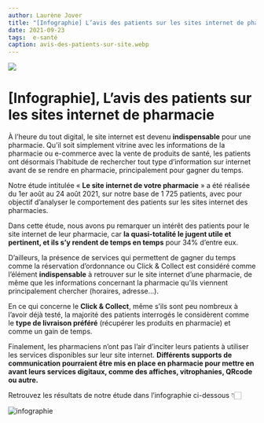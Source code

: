 ```yaml
---
author: Laurène Jover
title: "[Infographie] L’avis des patients sur les sites internet de pharmacie"
date: 2021-09-23
tags:  e-santé
caption: avis-des-patients-sur-site.webp
---
```

![](/%ARTICLE_URL%/avis-des-patients-sur-site.webp)
# [Infographie], L’avis des patients sur les sites internet de pharmacie

À l’heure du tout digital, le site internet est devenu **indispensable** pour une pharmacie. Qu’il soit simplement vitrine avec les informations de la pharmacie ou e-commerce avec la vente de produits de santé, les patients ont désormais l’habitude de rechercher tout type d’information sur internet avant de se rendre en pharmacie, principalement pour gagner du temps.

Notre étude intitulée « **Le site internet de votre pharmacie** » a été réalisée du 1er août au 24 août 2021, sur notre base de 1 725 patients, avec pour objectif d’analyser le comportement des patients sur les sites internet des pharmacies.

Dans cette étude, nous avons pu remarquer un intérêt des patients pour le site internet de leur pharmacie, car **la quasi-totalité le jugent utile et pertinent, et ils s’y rendent de temps en temps** pour 34% d’entre eux.

D’ailleurs, la présence de services qui permettent de gagner du temps comme la réservation d’ordonnance ou Click & Collect est considéré comme l’élément **indispensable** à retrouver sur le site internet d’une pharmacie, de même que les informations concernant la pharmacie qu’ils viennent principalement chercher (horaires, adresse…).

En ce qui concerne le **Click & Collect**, même s’ils sont peu nombreux à l’avoir déjà testé, la majorité des patients interrogés le considèrent comme le **type de livraison préféré** (récupérer les produits en pharmacie) et comme un gain de temps.

Finalement, les pharmaciens n’ont pas l’air d’inciter leurs patients à utiliser les services disponibles sur leur site internet. **Différents supports de communication pourraient être mis en place en pharmacie pour mettre en avant leurs services digitaux, comme des affiches, vitrophanies, QRcode ou autre.**

Retrouvez les résultats de notre étude dans l’infographie ci-dessous 👇🏻


![infographie](/%ARTICLE_URL%/infographie-kozea-group.png)
